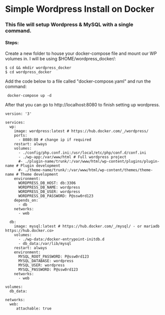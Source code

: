 # Simple Wordpress Install on Docker

### This file will setup Wordpress & MySQL with a single command.

#### Steps:

Create a new folder to house your docker-compose file and mount our WP volumes in. I will be using $HOME/wordpress_docker/:
```
$ cd && mkdir wordpress_docker 
$ cd wordpress_docker	
```
Add the code below to a file called "docker-compose.yaml" and run the command:
```
 docker-compose up -d 
```

After that you can go to http://localhost:8080 to finish setting up wordpress. 

```
version: '3'

services:
  wp:
    image: wordpress:latest # https://hub.docker.com/_/wordpress/
    ports:
      - 8080:80 # change ip if required
    restart: always
    volumes:
      - ./config/php.conf.ini:/usr/local/etc/php/conf.d/conf.ini
      - ./wp-app:/var/www/html # Full wordpress project
      #- ./plugin-name/trunk/:/var/www/html/wp-content/plugins/plugin-name # Plugin development
      #- ./theme-name/trunk/:/var/www/html/wp-content/themes/theme-name # Theme development
    environment:
      WORDPRESS_DB_HOST: db:3306
      WORDPRESS_DB_NAME: wordpress
      WORDPRESS_DB_USER: wordpress
      WORDPRESS_DB_PASSWORD: P@ssw0rd123
    depends_on:
      - db
    networks:
      - web
 
  db:
    image: mysql:latest # https://hub.docker.com/_/mysql/ - or mariadb https://hub.docker.co>
    volumes:
      - ./wp-data:/docker-entrypoint-initdb.d
      - db_data:/var/lib/mysql
    restart: always
    environment:
      MYSQL_ROOT_PASSWORD: P@ssw0rd123
      MYSQL_DATABASE: wordpress
      MYSQL_USER: wordpress
      MYSQL_PASSWORD: P@ssw0rd123
    networks:
      - web     

volumes:
  db_data:

networks:
  web:
     attachable: true
```